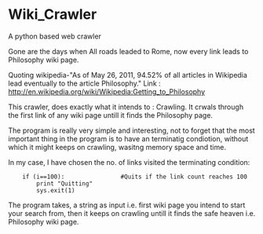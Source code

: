 # Wiki_Crawler
A python based web crawler


Gone are the days when All roads leaded to Rome, now every link leads to Philosophy wiki page.

Quoting wikipedia-"As of May 26, 2011, 94.52% of all articles in Wikipedia lead eventually to the article Philosophy."
Link :  http://en.wikipedia.org/wiki/Wikipedia:Getting_to_Philosophy

This crawler, does exactly what it intends to : Crawling. It crwals through the first link of any wiki page untill it finds the Philosophy page.

The program is really very simple and interesting, not to forget that the most important thing in the program is to have an terminatig condiotion, without which it might keeps on crawling, wasitng memory space and time.
 
In my case, I have chosen the no. of links visited the terminating condition:
        
        if (i==100):				#Quits if the link count reaches 100
        	print "Quitting"
        	sys.exit(1)



The program takes, a string as input i.e. first wiki page you intend to start your search from, then it keeps on crawling untill it finds the safe heaven i.e. Philosophy wiki page.
